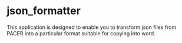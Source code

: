 # json_formatter

This application is designed to enable you to transform json files from PACER into a particular format suitable for copying into word.
